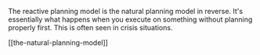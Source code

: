 The reactive planning model is the natural planning model in reverse. It's essentially what happens when you execute on something without planning properly first. This is often seen in crisis situations.

[[the-natural-planning-model]]